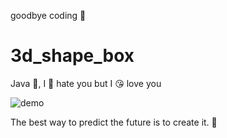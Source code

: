 goodbye coding 👋
# 3d_shape_box

Java 💩, I 🤬 hate you but I 😘 love you

![demo](./docs/demo.gif)

<!-- INSPIRATIONAL_QUOTE_START -->
The best way to predict the future is to create it.
🐶
<!-- INSPIRATIONAL_QUOTE_END -->
